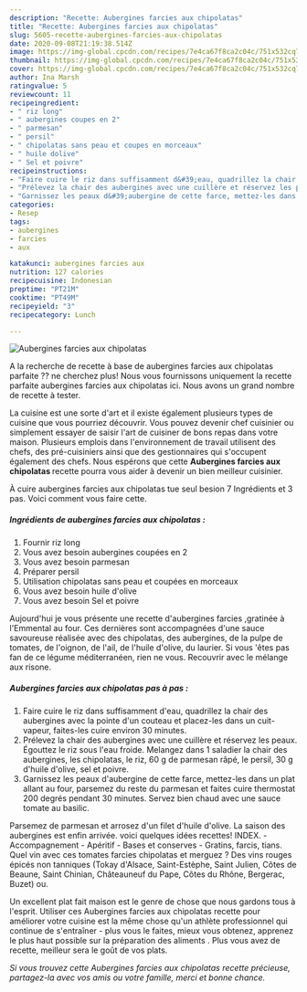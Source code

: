 ```yaml
---
description: "Recette: Aubergines farcies aux chipolatas"
title: "Recette: Aubergines farcies aux chipolatas"
slug: 5605-recette-aubergines-farcies-aux-chipolatas
date: 2020-09-08T21:19:38.514Z
image: https://img-global.cpcdn.com/recipes/7e4ca67f8ca2c04c/751x532cq70/aubergines-farcies-aux-chipolatas-photo-principale-de-la-recette.jpg
thumbnail: https://img-global.cpcdn.com/recipes/7e4ca67f8ca2c04c/751x532cq70/aubergines-farcies-aux-chipolatas-photo-principale-de-la-recette.jpg
cover: https://img-global.cpcdn.com/recipes/7e4ca67f8ca2c04c/751x532cq70/aubergines-farcies-aux-chipolatas-photo-principale-de-la-recette.jpg
author: Ina Marsh
ratingvalue: 5
reviewcount: 11
recipeingredient:
- " riz long"
- " aubergines coupes en 2"
- " parmesan"
- " persil"
- " chipolatas sans peau et coupes en morceaux"
- " huile dolive"
- " Sel et poivre"
recipeinstructions:
- "Faire cuire le riz dans suffisamment d&#39;eau, quadrillez la chair des aubergines avec la pointe d&#39;un couteau et placez-les dans un cuit-vapeur, faites-les cuire environ 30 minutes."
- "Prélevez la chair des aubergines avec une cuillère et réservez les peaux. Égouttez le riz sous l&#39;eau froide. Melangez dans 1 saladier la chair des aubergines, les chipolatas, le riz, 60 g de parmesan râpé, le persil, 30 g d&#39;huile d&#39;olive, sel et poivre."
- "Garnissez les peaux d&#39;aubergine de cette farce, mettez-les dans un plat allant au four, parsemez du reste du parmesan et faites cuire thermostat 200 degrés pendant 30 minutes. Servez bien chaud avec une sauce tomate au basilic."
categories:
- Resep
tags:
- aubergines
- farcies
- aux

katakunci: aubergines farcies aux 
nutrition: 127 calories
recipecuisine: Indonesian
preptime: "PT21M"
cooktime: "PT49M"
recipeyield: "3"
recipecategory: Lunch

---
```



![Aubergines farcies aux chipolatas](https://img-global.cpcdn.com/recipes/7e4ca67f8ca2c04c/751x532cq70/aubergines-farcies-aux-chipolatas-photo-principale-de-la-recette.jpg)

A la recherche de recette à base de aubergines farcies aux chipolatas parfaite ?? ne cherchez plus! Nous vous fournissons uniquement la recette parfaite aubergines farcies aux chipolatas ici. Nous avons un grand nombre de recette à tester.

La cuisine est une sorte d'art et il existe également plusieurs types de cuisine que vous pourriez découvrir. Vous pouvez devenir chef cuisinier ou simplement essayer de saisir l'art de cuisiner de bons repas dans votre maison. Plusieurs emplois dans l'environnement de travail utilisent des chefs, des pré-cuisiniers ainsi que des gestionnaires qui s'occupent également des chefs. Nous espérons que cette <strong> Aubergines farcies aux chipolatas </strong> recette pourra vous aider à devenir un bien meilleur cuisinier.

<!--inarticleads1-->

À cuire aubergines farcies aux chipolatas tue seul besion 7 Ingrédients et 3 pas. Voici comment vous faire cette.

##### Ingrédients de aubergines farcies aux chipolatas :

1. Fournir  riz long
1. Vous avez besoin  aubergines coupées en 2
1. Vous avez besoin  parmesan
1. Préparer  persil
1. Utilisation  chipolatas sans peau et coupées en morceaux
1. Vous avez besoin  huile d&#39;olive
1. Vous avez besoin  Sel et poivre


Aujourd&#39;hui je vous présente une recette d&#39;aubergines farcies ,gratinée à l&#39;Emmental au four. Ces dernières sont accompagnées d&#39;une sauce savoureuse réalisée avec des chipolatas, des aubergines, de la pulpe de tomates, de l&#39;oignon, de l&#39;ail, de l&#39;huile d&#39;olive, du laurier. Si vous &#39;êtes pas fan de ce légume méditerranéen, rien ne vous. Recouvrir avec le mélange aux risone. 

<!--inarticleads2-->

##### Aubergines farcies aux chipolatas pas à pas :

1. Faire cuire le riz dans suffisamment d&#39;eau, quadrillez la chair des aubergines avec la pointe d&#39;un couteau et placez-les dans un cuit-vapeur, faites-les cuire environ 30 minutes.
1. Prélevez la chair des aubergines avec une cuillère et réservez les peaux. Égouttez le riz sous l&#39;eau froide. Melangez dans 1 saladier la chair des aubergines, les chipolatas, le riz, 60 g de parmesan râpé, le persil, 30 g d&#39;huile d&#39;olive, sel et poivre.
1. Garnissez les peaux d&#39;aubergine de cette farce, mettez-les dans un plat allant au four, parsemez du reste du parmesan et faites cuire thermostat 200 degrés pendant 30 minutes. Servez bien chaud avec une sauce tomate au basilic.


Parsemez de parmesan et arrosez d&#39;un filet d&#39;huile d&#39;olive. La saison des aubergines est enfin arrivée. voici quelques idées recettes! INDEX. - Accompagnement - Apéritif - Bases et conserves - Gratins, farcis, tians. Quel vin avec ces tomates farcies chipolatas et merguez ? Des vins rouges épicés non tanniques (Tokay d&#39;Alsace, Saint-Estèphe, Saint Julien, Côtes de Beaune, Saint Chinian, Châteauneuf du Pape, Côtes du Rhône, Bergerac, Buzet) ou. 

<!--inarticleads1-->

<p>
Un excellent plat fait maison est le genre de chose que nous gardons tous à l'esprit. Utiliser ces Aubergines farcies aux chipolatas recette pour améliorer votre cuisine est la même chose qu'un athlète professionnel qui continue de s'entraîner - plus vous le faites, mieux vous obtenez, apprenez le plus haut possible sur la préparation des aliments . Plus vous avez de recette, meilleur sera le goût de vos plats.
</p>

<p>
<i>Si vous trouvez cette Aubergines farcies aux chipolatas recette précieuse, partagez-la avec vos amis ou votre famille, merci et bonne chance.</i>
</p>
